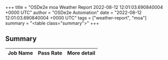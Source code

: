 +++
title = "OSDe2e moa Weather Report 2022-08-12 12:01:03.690840004 +0000 UTC"
author = "OSDe2e Automation"
date = "2022-08-12 12:01:03.690840004 +0000 UTC"
tags = ["weather-report", "moa"]
summary = "<table class=\"summary\"></table>"
+++
## Summary

| Job Name | Pass Rate | More detail |
|----------|-----------|-------------|




